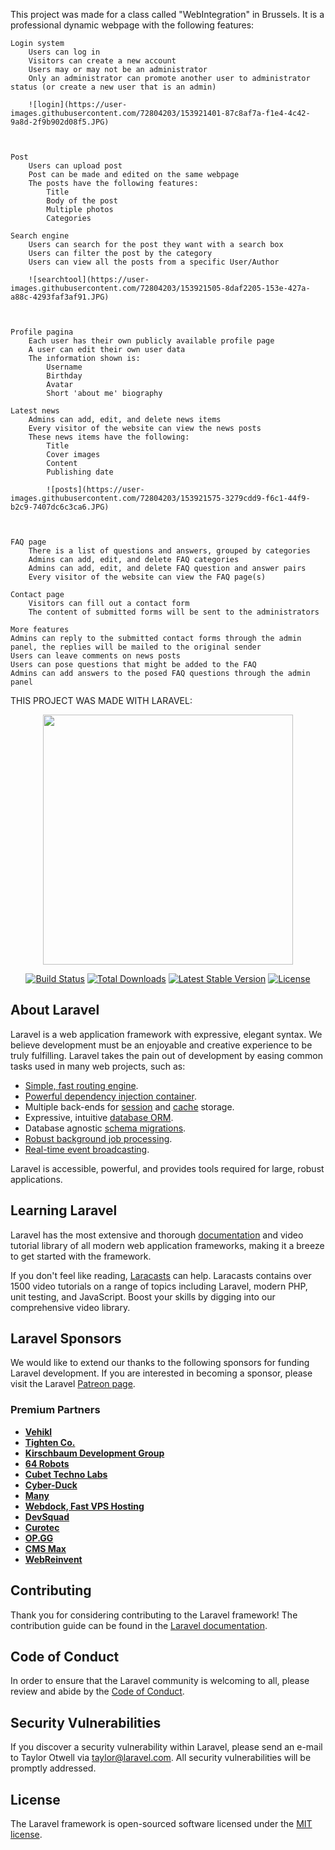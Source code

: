 This project was made for a class called "WebIntegration" in Brussels.
It is a professional dynamic webpage with the following features:

    Login system
        Users can log in
        Visitors can create a new account
        Users may or may not be an administrator
        Only an administrator can promote another user to administrator status (or create a new user that is an admin)
        
        ![login](https://user-images.githubusercontent.com/72804203/153921401-87c8af7a-f1e4-4c42-9a8d-2f9b902d08f5.JPG)


        
    Post
        Users can upload post
        Post can be made and edited on the same webpage
        The posts have the following features:
            Title
            Body of the post
            Multiple photos
            Categories
    
    Search engine
        Users can search for the post they want with a search box
        Users can filter the post by the category
        Users can view all the posts from a specific User/Author
        
        ![searchtool](https://user-images.githubusercontent.com/72804203/153921505-8daf2205-153e-427a-a88c-4293faf3af91.JPG)

       
        
    Profile pagina
        Each user has their own publicly available profile page
        A user can edit their own user data
        The information shown is:
            Username
            Birthday
            Avatar
            Short 'about me' biography 
            
    Latest news
        Admins can add, edit, and delete news items
        Every visitor of the website can view the news posts
        These news items have the following:
            Title
            Cover images
            Content
            Publishing date
            
            ![posts](https://user-images.githubusercontent.com/72804203/153921575-3279cdd9-f6c1-44f9-b2c9-7407dc6c3ca6.JPG)

           
            
    FAQ page
        There is a list of questions and answers, grouped by categories
        Admins can add, edit, and delete FAQ categories
        Admins can add, edit, and delete FAQ question and answer pairs
        Every visitor of the website can view the FAQ page(s)
        
    Contact page
        Visitors can fill out a contact form
        The content of submitted forms will be sent to the administrators
       
    More features   
    Admins can reply to the submitted contact forms through the admin panel, the replies will be mailed to the original sender
    Users can leave comments on news posts
    Users can pose questions that might be added to the FAQ
    Admins can add answers to the posed FAQ questions through the admin panel




THIS PROJECT WAS MADE WITH LARAVEL:

<p align="center"><a href="https://laravel.com" target="_blank"><img src="https://raw.githubusercontent.com/laravel/art/master/logo-lockup/5%20SVG/2%20CMYK/1%20Full%20Color/laravel-logolockup-cmyk-red.svg" width="400"></a></p>

<p align="center">
<a href="https://travis-ci.org/laravel/framework"><img src="https://travis-ci.org/laravel/framework.svg" alt="Build Status"></a>
<a href="https://packagist.org/packages/laravel/framework"><img src="https://img.shields.io/packagist/dt/laravel/framework" alt="Total Downloads"></a>
<a href="https://packagist.org/packages/laravel/framework"><img src="https://img.shields.io/packagist/v/laravel/framework" alt="Latest Stable Version"></a>
<a href="https://packagist.org/packages/laravel/framework"><img src="https://img.shields.io/packagist/l/laravel/framework" alt="License"></a>
</p>

## About Laravel

Laravel is a web application framework with expressive, elegant syntax. We believe development must be an enjoyable and creative experience to be truly fulfilling. Laravel takes the pain out of development by easing common tasks used in many web projects, such as:

- [Simple, fast routing engine](https://laravel.com/docs/routing).
- [Powerful dependency injection container](https://laravel.com/docs/container).
- Multiple back-ends for [session](https://laravel.com/docs/session) and [cache](https://laravel.com/docs/cache) storage.
- Expressive, intuitive [database ORM](https://laravel.com/docs/eloquent).
- Database agnostic [schema migrations](https://laravel.com/docs/migrations).
- [Robust background job processing](https://laravel.com/docs/queues).
- [Real-time event broadcasting](https://laravel.com/docs/broadcasting).

Laravel is accessible, powerful, and provides tools required for large, robust applications.

## Learning Laravel

Laravel has the most extensive and thorough [documentation](https://laravel.com/docs) and video tutorial library of all modern web application frameworks, making it a breeze to get started with the framework.

If you don't feel like reading, [Laracasts](https://laracasts.com) can help. Laracasts contains over 1500 video tutorials on a range of topics including Laravel, modern PHP, unit testing, and JavaScript. Boost your skills by digging into our comprehensive video library.

## Laravel Sponsors

We would like to extend our thanks to the following sponsors for funding Laravel development. If you are interested in becoming a sponsor, please visit the Laravel [Patreon page](https://patreon.com/taylorotwell).

### Premium Partners

- **[Vehikl](https://vehikl.com/)**
- **[Tighten Co.](https://tighten.co)**
- **[Kirschbaum Development Group](https://kirschbaumdevelopment.com)**
- **[64 Robots](https://64robots.com)**
- **[Cubet Techno Labs](https://cubettech.com)**
- **[Cyber-Duck](https://cyber-duck.co.uk)**
- **[Many](https://www.many.co.uk)**
- **[Webdock, Fast VPS Hosting](https://www.webdock.io/en)**
- **[DevSquad](https://devsquad.com)**
- **[Curotec](https://www.curotec.com/services/technologies/laravel/)**
- **[OP.GG](https://op.gg)**
- **[CMS Max](https://www.cmsmax.com/)**
- **[WebReinvent](https://webreinvent.com/?utm_source=laravel&utm_medium=github&utm_campaign=patreon-sponsors)**

## Contributing

Thank you for considering contributing to the Laravel framework! The contribution guide can be found in the [Laravel documentation](https://laravel.com/docs/contributions).

## Code of Conduct

In order to ensure that the Laravel community is welcoming to all, please review and abide by the [Code of Conduct](https://laravel.com/docs/contributions#code-of-conduct).

## Security Vulnerabilities

If you discover a security vulnerability within Laravel, please send an e-mail to Taylor Otwell via [taylor@laravel.com](mailto:taylor@laravel.com). All security vulnerabilities will be promptly addressed.

## License

The Laravel framework is open-sourced software licensed under the [MIT license](https://opensource.org/licenses/MIT).

